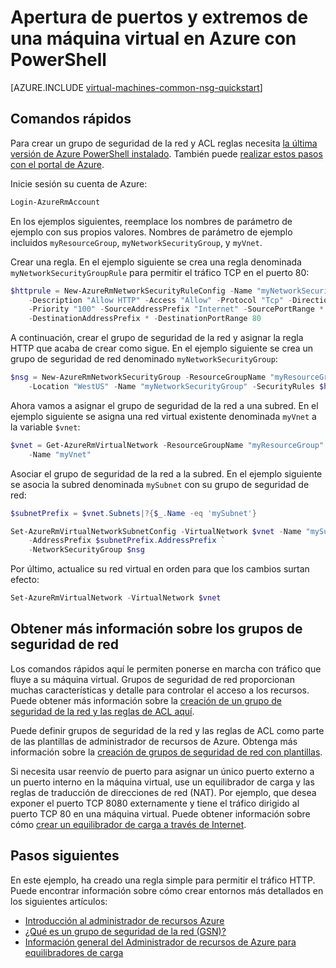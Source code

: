 <properties
   pageTitle="Abra los puertos a una máquina virtual con PowerShell | Microsoft Azure"
   description="Obtenga información sobre cómo abrir un puerto o crear un extremo de la máquina virtual de Windows con el modo de implementación de administrador de recursos de Azure y Azure PowerShell"
   services="virtual-machines-windows"
   documentationCenter=""
   authors="iainfoulds"
   manager="timlt"
   editor=""/>

<tags
   ms.service="virtual-machines-windows"
   ms.devlang="na"
   ms.topic="article"
   ms.tgt_pltfrm="vm-windows"
   ms.workload="infrastructure-services"
   ms.date="10/27/2016"
   ms.author="iainfou"/>

# <a name="opening-ports-and-endpoints-to-a-vm-in-azure-using-powershell"></a>Apertura de puertos y extremos de una máquina virtual en Azure con PowerShell
[AZURE.INCLUDE [virtual-machines-common-nsg-quickstart](../../includes/virtual-machines-common-nsg-quickstart.md)]

## <a name="quick-commands"></a>Comandos rápidos
Para crear un grupo de seguridad de la red y ACL reglas necesita [la última versión de Azure PowerShell instalado](../powershell-install-configure.md). También puede [realizar estos pasos con el portal de Azure](virtual-machines-windows-nsg-quickstart-portal.md).

Inicie sesión su cuenta de Azure:

```powershell
Login-AzureRmAccount
```

En los ejemplos siguientes, reemplace los nombres de parámetro de ejemplo con sus propios valores. Nombres de parámetro de ejemplo incluidos `myResourceGroup`, `myNetworkSecurityGroup`, y `myVnet`.

Crear una regla. En el ejemplo siguiente se crea una regla denominada `myNetworkSecurityGroupRule` para permitir el tráfico TCP en el puerto 80:

```powershell
$httprule = New-AzureRmNetworkSecurityRuleConfig -Name "myNetworkSecurityGroupRule" `
    -Description "Allow HTTP" -Access "Allow" -Protocol "Tcp" -Direction "Inbound" `
    -Priority "100" -SourceAddressPrefix "Internet" -SourcePortRange * `
    -DestinationAddressPrefix * -DestinationPortRange 80
```

A continuación, crear el grupo de seguridad de la red y asignar la regla HTTP que acaba de crear como sigue. En el ejemplo siguiente se crea un grupo de seguridad de red denominado `myNetworkSecurityGroup`:

```powershell
$nsg = New-AzureRmNetworkSecurityGroup -ResourceGroupName "myResourceGroup" `
    -Location "WestUS" -Name "myNetworkSecurityGroup" -SecurityRules $httprule
```

Ahora vamos a asignar el grupo de seguridad de la red a una subred. En el ejemplo siguiente se asigna una red virtual existente denominada `myVnet` a la variable `$vnet`:

```powershell
$vnet = Get-AzureRmVirtualNetwork -ResourceGroupName "myResourceGroup" `
    -Name "myVnet"
```

Asociar el grupo de seguridad de la red a la subred. En el ejemplo siguiente se asocia la subred denominada `mySubnet` con su grupo de seguridad de red:

```powershell
$subnetPrefix = $vnet.Subnets|?{$_.Name -eq 'mySubnet'}

Set-AzureRmVirtualNetworkSubnetConfig -VirtualNetwork $vnet -Name "mySubnet" `
    -AddressPrefix $subnetPrefix.AddressPrefix `
    -NetworkSecurityGroup $nsg
```

Por último, actualice su red virtual en orden para que los cambios surtan efecto:

```powershell
Set-AzureRmVirtualNetwork -VirtualNetwork $vnet
```


## <a name="more-information-on-network-security-groups"></a>Obtener más información sobre los grupos de seguridad de red
Los comandos rápidos aquí le permiten ponerse en marcha con tráfico que fluye a su máquina virtual. Grupos de seguridad de red proporcionan muchas características y detalle para controlar el acceso a los recursos. Puede obtener más información sobre la [creación de un grupo de seguridad de la red y las reglas de ACL aquí](../virtual-network/virtual-networks-create-nsg-arm-ps.md).

Puede definir grupos de seguridad de la red y las reglas de ACL como parte de las plantillas de administrador de recursos de Azure. Obtenga más información sobre la [creación de grupos de seguridad de red con plantillas](../virtual-network/virtual-networks-create-nsg-arm-template.md).

Si necesita usar reenvío de puerto para asignar un único puerto externo a un puerto interno en la máquina virtual, use un equilibrador de carga y las reglas de traducción de direcciones de red (NAT). Por ejemplo, que desea exponer el puerto TCP 8080 externamente y tiene el tráfico dirigido al puerto TCP 80 en una máquina virtual. Puede obtener información sobre cómo [crear un equilibrador de carga a través de Internet](../load-balancer/load-balancer-get-started-internet-arm-ps.md).

## <a name="next-steps"></a>Pasos siguientes
En este ejemplo, ha creado una regla simple para permitir el tráfico HTTP. Puede encontrar información sobre cómo crear entornos más detallados en los siguientes artículos:

- [Introducción al administrador de recursos Azure](../azure-resource-manager/resource-group-overview.md)
- [¿Qué es un grupo de seguridad de la red (GSN)?](../virtual-network/virtual-networks-nsg.md)
- [Información general del Administrador de recursos de Azure para equilibradores de carga](../load-balancer/load-balancer-arm.md)